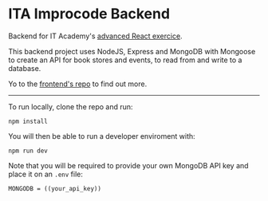 # ITA Improcode Backend

Backend for IT Academy's [advanced React exercice](https://github.com/Readek/ITA-Improcode/edit/main/README.md).

This backend project uses NodeJS, Express and MongoDB with Mongoose to create an API for book stores and events, to read from and write to a database.

Yo to the [frontend's repo](https://github.com/Readek/ITA-Improcode/edit/main/README.md) to find out more.

---

To run locally, clone the repo and run:

```
npm install
```

You will then be able to run a developer enviroment with:

```
npm run dev
```

Note that you will be required to provide your own MongoDB API key and place it on an `.env` file:

```
MONGODB = ((your_api_key))
```
